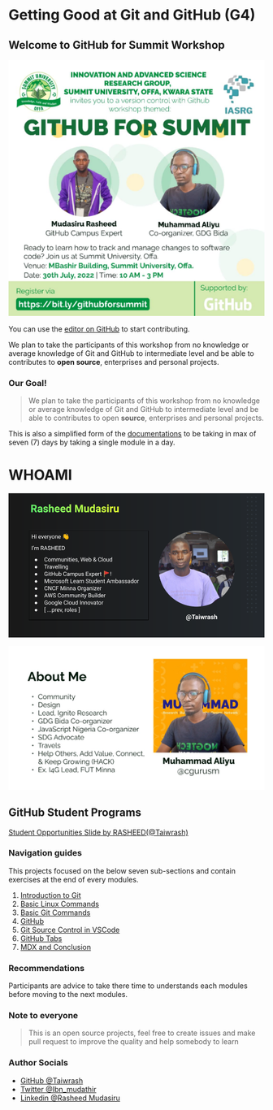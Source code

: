 #   Getting Good at Git and GitHub (G4)


##  Welcome to GitHub for Summit Workshop

![Flyer](./beginner-intermediate/vscode-pack/flyer.png)

You can use the [editor on GitHub](https://github.com/Taiwrash/g4-workshop/edit/main/docs/index.md) to start contributing.

 We plan to take the participants of this workshop from no knowledge or average knowledge of Git and GitHub to intermediate level and be able to contributes to **open source**, enterprises and personal projects.

### Our Goal!
> We plan to take the participants of this workshop from no knowledge or average knowledge of Git and GitHub to intermediate level and be able to contributes to open **source**, enterprises and personal projects.

This is also a simplified form of the [documentations]() to be taking in max of seven (7) days by taking a single module in a day.

# WHOAMI

![ABOUT RASHEED](./beginner-intermediate/vscode-pack/rasheed.png)


![Muhammad](./beginner-intermediate/vscode-pack/muh.jpg)

## GitHub Student Programs

[Student Opportunities Slide by RASHEED(@Taiwrash)](https://docs.google.com/presentation/d/1LpfZylx1ZFlzrFec-i-yvgjd5H-YnxASrWH1vDCxkq8/edit?usp=sharing)

### Navigation guides

This projects focused on the below seven sub-sections and contain exercises at the end of every modules.

1.  [Introduction to Git](/beginner-intermediate/0-intro-to-git.md)
2.  [Basic Linux Commands](/beginner-intermediate/1-basic-linux-commands.md)
3.  [Basic Git Commands](/beginner-intermediate/2-basic-git-commands.md)
4.  [GitHub](/beginner-intermediate/3-github.md)
5.  [Git Source Control in VSCode](/beginner-intermediate/4-git-in-vscode.md) 
6.  [GitHub Tabs](/beginner-intermediate/5-github-tabs.md)
7.  [MDX and Conclusion](/beginner-intermediate/6-mdx-conclusion.md)

### Recommendations

Participants are advice to take there time to understands each modules before moving to the next modules.

### Note to everyone

> This is an open source projects, feel free to create issues and make pull request to improve the quality and help somebody to learn

### Author Socials

-   [GitHub @Taiwrash](https://github.com/Taiwrash)
-   [Twitter @Ibn_mudathir](https://twitter.com/Ibn_mudathir)
-   [Linkedin @Rasheed Mudasiru](https://linkedin.com/in/rasheedtaiwo)